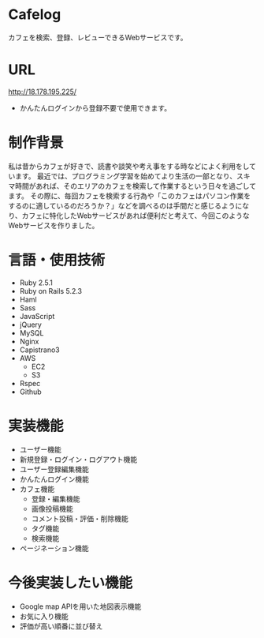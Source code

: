 # Cafelog
カフェを検索、登録、レビューできるWebサービスです。

# URL
http://18.178.195.225/
- かんたんログインから登録不要で使用できます。

# 制作背景
私は昔からカフェが好きで、読書や談笑や考え事をする時などによく利用をしています。
 最近では、プログラミング学習を始めてより生活の一部となり、スキマ時間があれば、そのエリアのカフェを検索して作業するという日々を過ごしてます。
 その際に、毎回カフェを検索する行為や「このカフェはパソコン作業をするのに適しているのだろうか？」などを調べるのは手間だと感じるようになり、カフェに特化したWebサービスがあれば便利だと考えて、今回このようなWebサービスを作りました。

# 言語・使用技術
- Ruby 2.5.1
- Ruby on Rails 5.2.3
- Haml
- Sass
- JavaScript
- jQuery
- MySQL
- Nginx
- Capistrano3
- AWS
  - EC2
  - S3
- Rspec
- Github

# 実装機能
- ユーザー機能
 - 新規登録・ログイン・ログアウト機能
 - ユーザー登録編集機能
 - かんたんログイン機能
- カフェ機能
  - 登録・編集機能
  - 画像投稿機能
  - コメント投稿・評価・削除機能
  - タグ機能
  - 検索機能
- ページネーション機能

# 今後実装したい機能
- Google map APIを用いた地図表示機能
- お気に入り機能
- 評価が高い順番に並び替え